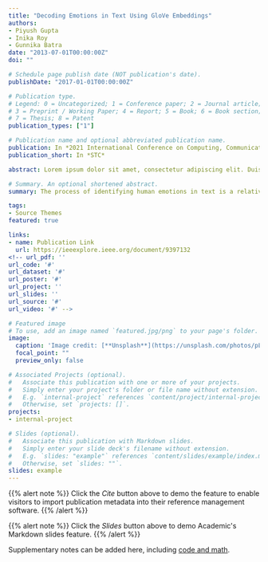 ```yaml
---
title: "Decoding Emotions in Text Using GloVe Embeddings"
authors:
- Piyush Gupta
- Inika Roy
- Gunnika Batra
date: "2013-07-01T00:00:00Z"
doi: ""

# Schedule page publish date (NOT publication's date).
publishDate: "2017-01-01T00:00:00Z"

# Publication type.
# Legend: 0 = Uncategorized; 1 = Conference paper; 2 = Journal article;
# 3 = Preprint / Working Paper; 4 = Report; 5 = Book; 6 = Book section;
# 7 = Thesis; 8 = Patent
publication_types: ["1"]

# Publication name and optional abbreviated publication name.
publication: In *2021 International Conference on Computing, Communication, and Intelligent Systems (ICCCIS)*
publication_short: In *STC*

abstract: Lorem ipsum dolor sit amet, consectetur adipiscing elit. Duis posuere tellus ac convallis placerat. Proin tincidunt magna sed ex sollicitudin condimentum. Sed ac faucibus dolor, scelerisque sollicitudin nisi. Cras purus urna, suscipit quis sapien eu, pulvinar tempor diam. Quisque risus orci, mollis id ante sit amet, gravida egestas nisl. Sed ac tempus magna. Proin in dui enim. Donec condimentum, sem id dapibus fringilla, tellus enim condimentum arcu, nec volutpat est felis vel metus. Vestibulum sit amet erat at nulla eleifend gravida.

# Summary. An optional shortened abstract.
summary: The process of identifying human emotions in text is a relatively nascent research domain. While multiple approaches such as observing facial expressions from video, spoken expressions from audio, written expressions from the text, and physiology measured by wearable devices have been taken in the past, multi-modal approaches have shown promising results too. In this paper, we utilize the content of text to determine the emotions expressed therein by the writer. Semantic embeddings are derived from the text through the means of GloVe - “an unsupervised learning algorithm for obtaining vector representations for words” [1], which was chosen because of its ability to incorporate global statistics and not relying on the local statistics or local contextual information of words. The embeddings this obtained were passed through LSTM - “an extension of recurrent neural networks (RNNs) that is capable of handling long term dependencies” [2]. Our model was able to attain an overall F1 score of 0.93. While the model recognized joy and sadness better than other labels, it found surprise harder to detect. On emotion recognition tasks, our approach of using GloVe Embedding has not been extensively studied in the past

tags:
- Source Themes
featured: true

links:
- name: Publication Link
  url: https://ieeexplore.ieee.org/document/9397132
<!-- url_pdf: ''
url_code: '#'
url_dataset: '#'
url_poster: '#'
url_project: ''
url_slides: ''
url_source: '#'
url_video: '#' -->

# Featured image
# To use, add an image named `featured.jpg/png` to your page's folder. 
image:
  caption: 'Image credit: [**Unsplash**](https://unsplash.com/photos/pLCdAaMFLTE)'
  focal_point: ""
  preview_only: false

# Associated Projects (optional).
#   Associate this publication with one or more of your projects.
#   Simply enter your project's folder or file name without extension.
#   E.g. `internal-project` references `content/project/internal-project/index.md`.
#   Otherwise, set `projects: []`.
projects:
- internal-project

# Slides (optional).
#   Associate this publication with Markdown slides.
#   Simply enter your slide deck's filename without extension.
#   E.g. `slides: "example"` references `content/slides/example/index.md`.
#   Otherwise, set `slides: ""`.
slides: example
---
```


{{% alert note %}}
Click the *Cite* button above to demo the feature to enable visitors to import publication metadata into their reference management software.
{{% /alert %}}

{{% alert note %}}
Click the *Slides* button above to demo Academic's Markdown slides feature.
{{% /alert %}}

Supplementary notes can be added here, including [code and math](https://sourcethemes.com/academic/docs/writing-markdown-latex/).

